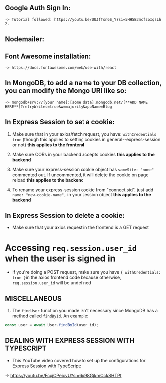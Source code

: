 ## Google Auth Sign In:

    -> Tutorial followed: https://youtu.be/UUJfTsn6S_Y?si=5HH5B3mcfzoIqsLh 2.

## Nodemailer:

## Font Awesome installation:

    -> https://docs.fontawesome.com/web/use-with/react

## In MongoDB, to add a name to your DB collection, you can modify the Mongo URI like so:

    -> mongodb+srv://[your name]:[some data].mongodb.net/[**ADD NAME HERE**]?retryWrites=true&w=majority&appName=Blog

## In Express Session to set a cookie:

1. Make sure that in your axios/fetch request, you have: `withCredentials true` (though this applies to setting cookies in general--express-session or not) **this applies to the frontend**

2. Make sure CORs in your backend accepts cookies **this applies to the backend**

3. Make sure your express-session cookie object has `sameSite: "none"` commented out. If uncommented, it will delete the cookie on page reload **this applies to the backend**

4. To rename your express-session cookie from "connect.sid", just add `name: "new-cookie-name",` in your session object **this applies to the backend**

## In Express Session to delete a cookie:

- Make sure that your axios request in the frontend is a GET request

# Accessing `req.session.user_id` when the user is signed in

- If you're doing a POST request, make sure you have `{ withCredentials: true }`in the axios frontend code because otherwise, `req.session.user_id` will be undefined

## MISCELLANEOUS

1. The `findUser` function you made isn't necessary since MongoDB has a method called `findById`. An example:

```javascript
const user = await User.findById(user_id);
```

## DEALING WITH EXPRESS SESSION WITH TYPESCRIPT

- This YouTube video covered how to set up the configurations for Express Session with TypeScript:

-> https://youtu.be/FcxjCPeicvU?si=6p98GjkmCckSHTPt
